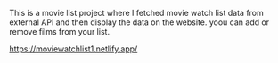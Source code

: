 This is a movie list project where I fetched movie watch list data from          
external API and then display the data on the website. yoou can add or remove films from your list.                                                                                                                                                           
 
https://moviewatchlist1.netlify.app/    
